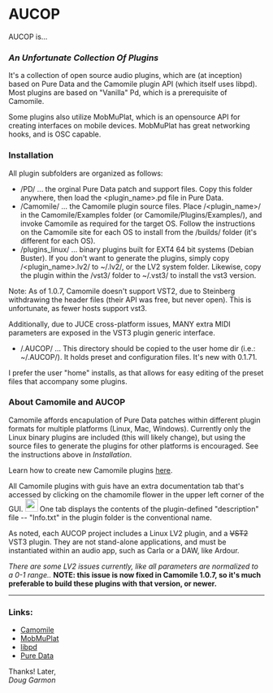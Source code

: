 # AUCOP

AUCOP is...
### *An Unfortunate Collection Of Plugins*

It's a collection of open source audio plugins, which are (at inception) based on Pure Data and the Camomile plugin API (which itself uses libpd). Most plugins are based on "Vanilla" Pd, which is a prerequisite of Camomile. 

Some plugins also utilize MobMuPlat, which is an opensource API for creating interfaces on mobile devices. MobMuPlat has great networking hooks, and is OSC capable.

### Installation
All plugin subfolders are organized as follows:

- /PD/ ... the orginal Pure Data patch and support files. Copy this folder anywhere, then load the <plugin_name>.pd file in Pure Data.
- /Camomile/ ... the Camomile plugin source files. Place /<plugin_name>/ in the Camomile/Examples folder (or Camomile/Plugins/Examples/), and invoke Camomile as required for the target OS. Follow the instructions on the Camomile site for each OS to install from the /builds/ folder (it's different for each OS).
- /plugins_linux/ ... binary plugins built for EXT4 64 bit systems (Debian Buster). If you don't want to generate the plugins, simply copy /<plugin_name>.lv2/ to ~/.lv2/, or the LV2 system folder. Likewise, copy the plugin within the /vst3/ folder to ~/.vst3/ to install the vst3 version.

Note: As of 1.0.7, Camomile doesn't support VST2, due to Steinberg withdrawing the header files (their API was free, but never open). This is unfortunate, as fewer hosts support vst3. 

Additionally, due to JUCE cross-platform issues, MANY extra MIDI parameters are exposed in the VST3 plugin generic interface.

- /.AUCOP/ ... This directory should be copied to the user home dir (i.e.: ~/.AUCOP/). It holds preset and configuration files. It's new with 0.1.71.
  
I prefer the user "home" installs, as that allows for easy editing of the preset files that accompany some plugins.

### About Camomile and AUCOP

Camomile affords encapulation of Pure Data patches within different plugin formats for multiple platforms (Linux, Mac, Windows). Currently only the Linux binary plugins are included (this will likely change), but using the source files to generate the plugins for other platforms is encouraged. See the instructions above in *Installation*.

Learn how to create new Camomile plugins [here](https://github.com/pierreguillot/Camomile/wiki/How-to-create-new-plugins).

All Camomile plugins with guis have an extra documentation tab that's accessed by clicking on the chamomile flower in the upper left corner of the GUI. 
<img src="https://user-images.githubusercontent.com/1409918/37906678-2b998b0a-3103-11e8-946a-10df0f3d2eca.png" width="25"> One tab displays the contents of the plugin-defined "description" file -- "Info.txt" in the plugin folder is the conventional name.

As noted, each AUCOP project includes a Linux LV2 plugin, and a ~~VST2~~ VST3 plugin. They are not stand-alone applications, and must be instantiated within an audio app, such as Carla or a DAW, like Ardour. 

*There are some LV2 issues currently, like all parameters are normalized to a 0-1 range..* **NOTE: this issue is now fixed in Camomile 1.0.7, so it's much preferable to build these plugins with that version, or newer.**

---

### Links:

- [Camomile](https://github.com/pierreguillot/Camomile)
- [MobMuPlat](http://www.danieliglesia.com/mobmuplat/)
- [libpd](https://github.com/libpd)
- [Pure Data](https://puredata.info/)

Thanks! Later,   
*Doug Garmon*
